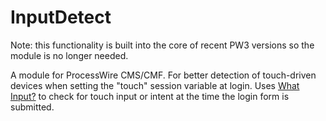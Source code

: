 # InputDetect

Note: this functionality is built into the core of recent PW3 versions so the module is no longer needed.

A module for ProcessWire CMS/CMF. For better detection of touch-driven devices when setting the "touch" session variable at login. Uses [What Input?](https://github.com/ten1seven/what-input) to check for touch input or intent at the time the login form is submitted.
